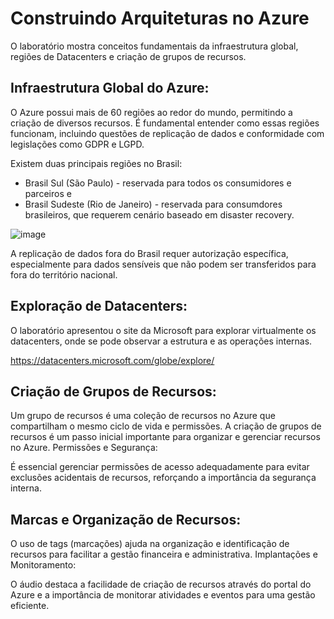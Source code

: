 # Construindo Arquiteturas no Azure

O laboratório mostra conceitos fundamentais da infraestrutura global, regiões de Datacenters e criação de grupos de recursos.

## Infraestrutura Global do Azure:

O Azure possui mais de 60 regiões ao redor do mundo, permitindo a criação de diversos recursos.
É fundamental entender como essas regiões funcionam, incluindo questões de replicação de dados e conformidade com legislações como GDPR e LGPD.

Existem duas principais regiões no Brasil:
  - Brasil Sul (São Paulo) - reservada para todos os consumidores e parceiros e
  - Brasil Sudeste (Rio de Janeiro) - reservada para consumdores brasileiros, que requerem cenário baseado em disaster recovery.

![image](https://github.com/user-attachments/assets/33451cc8-b070-43de-8162-1016c26a466f)

A replicação de dados fora do Brasil requer autorização específica, especialmente para dados sensíveis que não podem ser transferidos para fora do território nacional.

## Exploração de Datacenters:

O laboratório apresentou o site da Microsoft para explorar virtualmente os datacenters, onde se pode observar a estrutura e as operações internas.

https://datacenters.microsoft.com/globe/explore/

## Criação de Grupos de Recursos:

Um grupo de recursos é uma coleção de recursos no Azure que compartilham o mesmo ciclo de vida e permissões.
A criação de grupos de recursos é um passo inicial importante para organizar e gerenciar recursos no Azure.
Permissões e Segurança:

É essencial gerenciar permissões de acesso adequadamente para evitar exclusões acidentais de recursos, reforçando a importância da segurança interna.

## Marcas e Organização de Recursos:

O uso de tags (marcações) ajuda na organização e identificação de recursos para facilitar a gestão financeira e administrativa.
Implantações e Monitoramento:

O áudio destaca a facilidade de criação de recursos através do portal do Azure e a importância de monitorar atividades e eventos para uma gestão eficiente.


